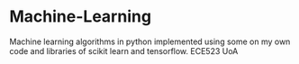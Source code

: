 # Machine-Learning
Machine learning algorithms in python implemented using some on my own code and libraries of scikit learn and tensorflow.
ECE523 UoA
